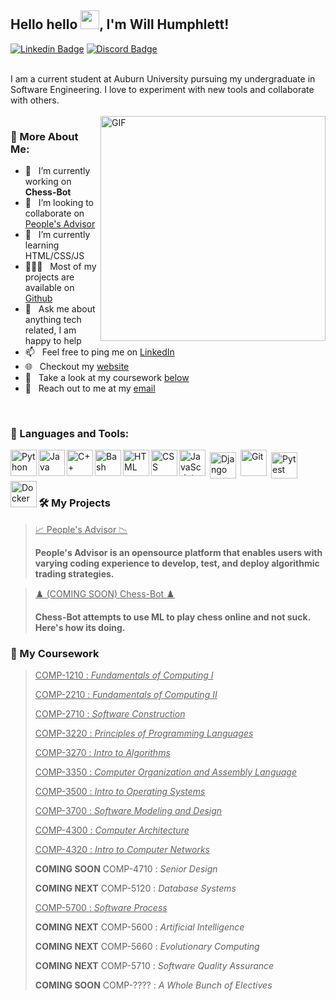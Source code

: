 ## Hello hello <img src="https://raw.githubusercontent.com/aemmadi/aemmadi/master/wave.gif" width="30px">, I'm Will Humphlett!
[![Linkedin Badge](https://img.shields.io/badge/LinkedIn-0077B5?style=for-the-badge&logo=linkedin&logoColor=white)](https://www.linkedin.com/in/WillHumphlett/)
[![Discord Badge](https://img.shields.io/badge/Discord-7289DA?style=for-the-badge&logo=discord&logoColor=white)](https://discordapp.com/users/yotta#4099/)

<br/>
I am a current student at Auburn University pursuing my undergraduate in Software Engineering. I love to experiment with new tools and collaborate with others. 
<br/>
<br/>

<img align="right" alt="GIF" src="https://media.giphy.com/media/SWoSkN6DxTszqIKEqv/giphy.gif" width="360px"/>
  
### 🧐 More About Me:

- 🔭 &nbsp; I’m currently working on **Chess-Bot**
- 🤝 &nbsp; I’m looking to collaborate on [People's Advisor](https://github.com/wumphlett/Peoples-Advisor)
- 🌱 &nbsp; I’m currently learning HTML/CSS/JS  
- 👨🏻‍💻 &nbsp; Most of my projects are available on [Github](https://github.com/wumphlett?tab=repositories)
- 💬 &nbsp; Ask me about anything tech related, I am happy to help  
- 📫 &nbsp; Feel free to ping me on [LinkedIn](https://www.linkedin.com/in/WillHumphlett/)
- 🌐 &nbsp; Checkout my [website](https://willhumphlett.com/)
- 🏫 &nbsp; Take a look at my coursework [below](https://github.com/wumphlett#-my-coursework)
- 📧️ &nbsp; Reach out to me at my [email](mailto:will@humphlett.net)

<br>

### 🔨 Languages and Tools:
<a href="https://www.python.org" target="_blank"><img align="left" alt="Python" height="42px" src="https://raw.githubusercontent.com/rahul-jha98/github_readme_icons/main/language_and_tools/square/python/python.svg"></a>
<a href="https://www.java.com" target="_blank"><img align="left" alt="Java" height="42px" src="https://raw.githubusercontent.com/rahul-jha98/github_readme_icons/main/language_and_tools/square/java/java.svg"></a>
<a href="https://www.cplusplus.org/" target="_blank"><img align="left" alt="C++" height="42px" src="https://raw.githubusercontent.com/rahul-jha98/github_readme_icons/main/language_and_tools/square/c++/c++.svg"></a>
<a href="https://www.gnu.org/software/bash/" target="_blank"><img align="left" alt="Bash" height="42px" src="https://raw.githubusercontent.com/rahul-jha98/github_readme_icons/main/language_and_tools/square/bash/bash-colored.svg"></a>
<a href="https://html.spec.whatwg.org/" target="_blank"> <img align="left" alt="HTML" height="42px"  src="https://raw.githubusercontent.com/rahul-jha98/github_readme_icons/main/language_and_tools/square/html/html.svg"> </a>
<a href="https://www.w3.org/Style/CSS/" target="_blank"> <img align="left" alt="CSS" height="42px"  src="https://raw.githubusercontent.com/rahul-jha98/github_readme_icons/main/language_and_tools/square/css/css.svg"> </a>
<a href="https://developer.mozilla.org/en-US/docs/Web/JavaScript" target="_blank"> <img align="left" alt="JavaScript" height="42px"  src="https://raw.githubusercontent.com/rahul-jha98/github_readme_icons/main/language_and_tools/square/javascript/javascript.svg"></a>
<a href="https://www.djangoproject.com/" target="_blank"> <img alt="Django" style="padding: 4px" src="https://seeklogo.com/images/D/django-logo-4C5ECF7036-seeklogo.com.png" align="left" alt="git" height='42px'/></a>
<a href="https://git-scm.com/" target="_blank"> <img src="https://raw.githubusercontent.com/rahul-jha98/github_readme_icons/main/language_and_tools/square/git-scm/git-scm.svg" align="left" alt="Git" height='42px'/></a>
<a href="https://docs.pytest.org/en/6.2.x/" target="_blank"> <img alt="Pytest" style="padding: 4px" src="https://bruhin.software/img/logos/pytest.svg" align="left" height='42px'/></a>
<a href="https://www.docker.com/" target="_blank"> <img alt="Docker" height="42px" src="https://raw.githubusercontent.com/rahul-jha98/github_readme_icons/main/language_and_tools/square/docker/docker.svg" align="left"/></a>

<br>
<br>
<br>

### 🛠️ My Projects
> <a href="https://github.com/wumphlett/Peoples-Advisor" target="_blank" style="text-decorations:none; color:inherit;">📈 People's Advisor 📉</a>
> 
> **People's Advisor is an opensource platform that enables users with varying coding experience to develop, test, and deploy algorithmic trading strategies.**
  
> <a href="" target="_blank" style="text-decorations:none; color:inherit;">♟️ (COMING SOON) Chess-Bot ♟️</a>
> 
> **Chess-Bot attempts to use ML to play chess online and not suck. Here's how its doing.**

### 📓 My Coursework
> <a href="https://github.com/wumphlett/COMP-1210" target="_blank" style="text-decorations:none; color:inherit;">COMP-1210 : _Fundamentals of Computing I_</a>
> 
> <a href="https://github.com/wumphlett/COMP-2210" target="_blank" style="text-decorations:none; color:inherit;">COMP-2210 : _Fundamentals of Computing II_</a>
> 
> <a href="https://github.com/wumphlett/COMP-2710" target="_blank" style="text-decorations:none; color:inherit;">COMP-2710 : _Software Construction_</a>
> 
> <a href="https://github.com/wumphlett/COMP-3220" target="_blank" style="text-decorations:none; color:inherit;">COMP-3220 : _Principles of Programming Languages_</a>
>
> <a href="https://github.com/wumphlett/COMP-3270" target="_blank" style="text-decorations:none; color:inherit;">COMP-3270 : _Intro to Algorithms_</a>
> 
> <a href="https://github.com/wumphlett/COMP-3350" target="_blank" style="text-decorations:none; color:inherit;">COMP-3350 : _Computer Organization and Assembly Language_</a>
> 
> <a href="https://github.com/wumphlett/COMP-3500" target="_blank" style="text-decorations:none; color:inherit;">COMP-3500 : _Intro to Operating Systems_</a>
> 
> <a href="https://github.com/wumphlett/COMP-3700" target="_blank" style="text-decorations:none; color:inherit;">COMP-3700 : _Software Modeling and Design_</a>
> 
> <a href="https://github.com/wumphlett/COMP-4300" target="_blank" style="text-decorations:none; color:inherit;">COMP-4300 : _Computer Architecture_</a>
> 
> <a href="https://github.com/wumphlett/COMP-4320" target="_blank" style="text-decorations:none; color:inherit;">COMP-4320 : _Intro to Computer Networks_</a>
>
> **COMING SOON** COMP-4710 : _Senior Design_
>
> **COMING NEXT** COMP-5120 : _Database Systems_
> 
> <a href="https://github.com/wumphlett/COMP-5700" target="_blank" style="text-decorations:none; color:inherit;">COMP-5700 : _Software Process_</a>
>
> **COMING NEXT** COMP-5600 : _Artificial Intelligence_
>
> **COMING NEXT** COMP-5660 : _Evolutionary Computing_
> 
> **COMING NEXT** COMP-5710 : _Software Quality Assurance_
> 
> **COMING SOON** COMP-???? : _A Whole Bunch of Electives_


<!--
### 📊 Github Stats
<a href='https://github.com/wumphlett/github-stats-transparent'>
  
![Stats Overview](https://raw.githubusercontent.com/wumphlett/github-stats-transparent/output/generated/overview.svg)
![Most Used Languages](https://raw.githubusercontent.com/wumphlett/github-stats-transparent/output/generated/languages.svg)

</a>
<br>
-!>
